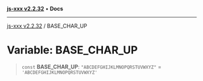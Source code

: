 [**js-xxx v2.2.32**](../README.md) • **Docs**

***

[js-xxx v2.2.32](../README.md) / BASE\_CHAR\_UP

# Variable: BASE\_CHAR\_UP

> `const` **BASE\_CHAR\_UP**: `"ABCDEFGHIJKLMNOPQRSTUVWXYZ"` = `'ABCDEFGHIJKLMNOPQRSTUVWXYZ'`
